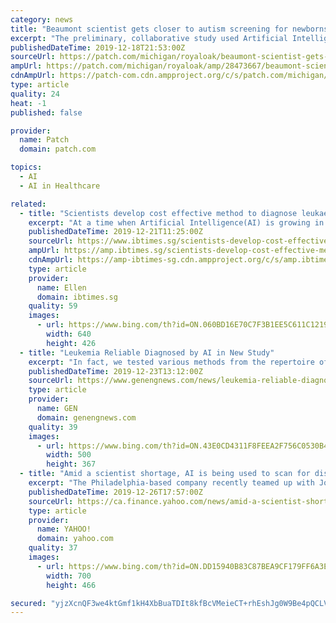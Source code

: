 ```yaml
---
category: news
title: "Beaumont scientist gets closer to autism screening for newborns"
excerpt: "The preliminary, collaborative study used Artificial Intelligence, a computer-based technology which scans a map of the ... \"We are always looking for new ways to make a difference in the lives of our patients,\" Dr. Warner said. \"Getting them into therapy early on is a proven way to make their path, and that of their families, easier and ..."
publishedDateTime: 2019-12-18T21:53:00Z
sourceUrl: https://patch.com/michigan/royaloak/beaumont-scientist-gets-closer-autism-screening-newborns
ampUrl: https://patch.com/michigan/royaloak/amp/28473667/beaumont-scientist-gets-closer-autism-screening-newborns
cdnAmpUrl: https://patch-com.cdn.ampproject.org/c/s/patch.com/michigan/royaloak/amp/28473667/beaumont-scientist-gets-closer-autism-screening-newborns
type: article
quality: 24
heat: -1
published: false

provider:
  name: Patch
  domain: patch.com

topics:
  - AI
  - AI in Healthcare

related:
  - title: "Scientists develop cost effective method to diagnose leukaemia using AI"
    excerpt: "At a time when Artificial Intelligence(AI) is growing in importance in the field of medicine ... The study illustrates the potential of AI-based detection in supporting standard methods of cancer diagnosis and the quicker commencement of therapy. \"We aimed to investigate the potential on the basis of a specific example,\" said Prof."
    publishedDateTime: 2019-12-21T11:25:00Z
    sourceUrl: https://www.ibtimes.sg/scientists-develop-cost-effective-method-diagnose-leukaemia-using-ai-36338
    ampUrl: https://amp.ibtimes.sg/scientists-develop-cost-effective-method-diagnose-leukaemia-using-ai-36338
    cdnAmpUrl: https://amp-ibtimes-sg.cdn.ampproject.org/c/s/amp.ibtimes.sg/scientists-develop-cost-effective-method-diagnose-leukaemia-using-ai-36338
    type: article
    provider:
      name: Ellen
      domain: ibtimes.sg
    quality: 59
    images:
      - url: https://www.bing.com/th?id=ON.060BD16E70C7F3B1EE5C611C1219A13B
        width: 640
        height: 426
  - title: "Leukemia Reliable Diagnosed by AI in New Study"
    excerpt: "In fact, we tested various methods from the repertoire of machine learning and artificial intelligence. There was actually one ... the diagnosis would then happen earlier than it does now, and therapy could start earlier,” Schultze concluded."
    publishedDateTime: 2019-12-23T13:12:00Z
    sourceUrl: https://www.genengnews.com/news/leukemia-reliable-diagnosed-by-ai-in-new-study/
    type: article
    provider:
      name: GEN
      domain: genengnews.com
    quality: 39
    images:
      - url: https://www.bing.com/th?id=ON.43E0CD4311F8FEEA2F756C0530B4462E
        width: 500
        height: 367
  - title: "Amid a scientist shortage, AI is being used to scan for diseases"
    excerpt: "The Philadelphia-based company recently teamed up with Johns Hopkins School of Medicine to develop of applications that incorporate artificial intelligence (AI) to advance the practice of pathology for multiple diseases. The platform helps pathologists scan samples faster and evaluate those that need a scientist’s attention, versus those with ..."
    publishedDateTime: 2019-12-26T17:57:00Z
    sourceUrl: https://ca.finance.yahoo.com/news/amid-a-scientist-shortage-ai-is-being-used-to-scan-for-diseases-174647984.html
    type: article
    provider:
      name: YAHOO!
      domain: yahoo.com
    quality: 37
    images:
      - url: https://www.bing.com/th?id=ON.DD15940B83C87BEA9CF179FF6A3E79E3
        width: 700
        height: 466

secured: "yjzXcnQF3we4ktGmf1kH4XbBuaTDIt8kfBcVMeieCT+rhEshJg0W9Be4pQCLVsnuYea2oMwX+AlHk3wXpgKN21luqSDH8DihYe4Z391DSoSXV9/rFtUYZOsPb87/ngUAMCn5Pvsb8J5LuWi35CYCYvCPpGNUj9Kh4wmlFUEeX0X7RmSgvJ3ldPhMwlFFLS2v/T/ZOoUV109tx/Y5AlS/QZnYBWVzBf8iNaytKDQZLjmDGYzYL5p4JTJWOLP5QlPipEzk+YjZ2Vu9RwyxHQ111g==;mnr1HEglDquhcsxLIkuKvg=="
---
```


